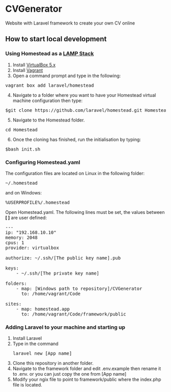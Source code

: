 # CVGenerator
Website with Laravel framework to create your own CV online

## How to start local development
### Using Homestead as a [LAMP Stack](https://en.wikipedia.org/wiki/LAMP_(software_bundle))
1. Install [VirtualBox 5.x](https://www.virtualbox.org/wiki/Downloads)
2. Install [Vagrant](http://www.vagrantup.com/downloads.html)
3. Open a command prompt and type in the following:
  <pre>vagrant box add laravel/homestead</pre>
4. Navigate to a folder where you want to have your Homestead virtual machine configuration then type:
  <pre>$git clone https://github.com/laravel/homestead.git Homestead</pre>
5. Navigate to the Homestead folder.
  <pre>cd Homestead</pre>
6. Once the cloning has finished, run the initialisation by typing:
  <pre>$bash init.sh</pre>

### Configuring Homestead.yaml

The configuration files are located on Linux in the following folder: 
<pre>~/.homestead</pre> 
and on Windows: 
<pre>%USERPROFILE%/.homestead</pre>

Open Homestead.yaml.
The following lines must be set, the values between <b>[ ]</b> are user defined:
<pre>
---
ip: "192.168.10.10"
memory: 2048
cpus: 1
provider: virtualbox

authorize: ~/.ssh/[The public key name].pub

keys:
    - ~/.ssh/[The private key name]

folders:
    - map: [Windows path to repository]/CVGenerator
      to: /home/vagrant/Code

sites:
    - map: homestead.app
      to: /home/vagrant/Code/framework/public
</pre>


### Adding Laravel to your machine and starting up
1. Install Laravel
2. Type in the command <pre>laravel new [App name]</pre>
2. Clone this repository in another folder.
3. Navigate to the framework folder and edit .env.example then rename it to .env. or you can just copy the one from [App name]
4. Modify your ngix file to point to framework/public where the index.php file is located.
